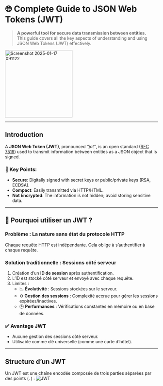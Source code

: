 # 🌐 Complete Guide to JSON Web Tokens (JWT)
> **A powerful tool for secure data transmission between entities.**  
> This guide covers all the key aspects of understanding and using JSON Web Tokens (JWT) effectively.

<img width="222" alt="Screenshot 2025-01-17 091122" src="https://github.com/user-attachments/assets/6c9b58c4-7890-4367-a074-21f406e5bb78" />

---

##  Introduction  
A **JSON Web Token (JWT)**, pronounced *“jot”*, is an open standard ([RFC 7519](https://www.rfc-editor.org/rfc/rfc7519)) used to transmit information between entities as a JSON object that is signed.  
### 📌 Key Points:
- **Secure**: Digitally signed with secret keys or public/private keys (RSA, ECDSA).  
- **Compact**: Easily transmitted via HTTP/HTML.  
- **Not Encrypted**: The information is not hidden; avoid storing sensitive data.

---

## 🤔 Pourquoi utiliser un JWT ?
###  Problème : La nature sans état du protocole HTTP  
Chaque requête HTTP est indépendante. Cela oblige à s’authentifier à chaque requête.  

###  Solution traditionnelle : Sessions côté serveur  
1. Création d’un **ID de session** après authentification.  
2. L’ID est stocké côté serveur et envoyé avec chaque requête.  
3. Limites :  
   - 📉 **Évolutivité** : Sessions stockées sur le serveur.  
   - ⚙️ **Gestion des sessions** : Complexité accrue pour gérer les sessions expirées/inactives.  
   - 🕒 **Performances** : Vérifications constantes en mémoire ou en base de données.

### ✅ Avantage JWT  
- Aucune gestion des sessions côté serveur.  
- Utilisable comme clé universelle (comme une carte d’hôtel).

---

##  Structure d’un JWT  
Un JWT est une chaîne encodée composée de trois parties séparées par des points (`.`) :
![JWT](https://github.com/user-attachments/assets/46575af0-8ee3-4fb3-ae05-f02400f2cce2)
